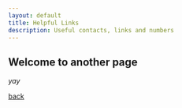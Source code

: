 ```yaml
---
layout: default
title: Helpful Links
description: Useful contacts, links and numbers
---
```


## Welcome to another page

_yay_

[back](./)

